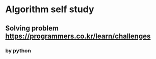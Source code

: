 # Algorithm self study

## Solving problem <https://programmers.co.kr/learn/challenges>

### by python

